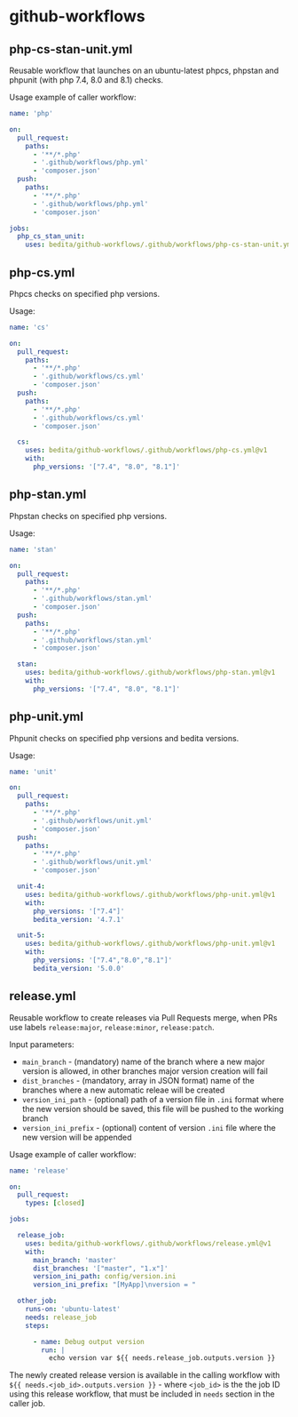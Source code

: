 # github-workflows

## php-cs-stan-unit.yml

Reusable workflow that launches on an ubuntu-latest phpcs, phpstan and phpunit (with php 7.4, 8.0 and 8.1) checks.

Usage example of caller workflow:

```yaml
name: 'php'

on:
  pull_request:
    paths:
      - '**/*.php'
      - '.github/workflows/php.yml'
      - 'composer.json'
  push:
    paths:
      - '**/*.php'
      - '.github/workflows/php.yml'
      - 'composer.json'

jobs:
  php_cs_stan_unit:
    uses: bedita/github-workflows/.github/workflows/php-cs-stan-unit.yml@v1
```

## php-cs.yml

Phpcs checks on specified php versions.

Usage:

```yaml
name: 'cs'

on:
  pull_request:
    paths:
      - '**/*.php'
      - '.github/workflows/cs.yml'
      - 'composer.json'
  push:
    paths:
      - '**/*.php'
      - '.github/workflows/cs.yml'
      - 'composer.json'

  cs:
    uses: bedita/github-workflows/.github/workflows/php-cs.yml@v1
    with:
      php_versions: '["7.4", "8.0", "8.1"]'
```

## php-stan.yml

Phpstan checks on specified php versions.

Usage:

```yaml
name: 'stan'

on:
  pull_request:
    paths:
      - '**/*.php'
      - '.github/workflows/stan.yml'
      - 'composer.json'
  push:
    paths:
      - '**/*.php'
      - '.github/workflows/stan.yml'
      - 'composer.json'

  stan:
    uses: bedita/github-workflows/.github/workflows/php-stan.yml@v1
    with:
      php_versions: '["7.4", "8.0", "8.1"]'
```

## php-unit.yml

Phpunit checks on specified php versions and bedita versions.

Usage:

```yaml
name: 'unit'

on:
  pull_request:
    paths:
      - '**/*.php'
      - '.github/workflows/unit.yml'
      - 'composer.json'
  push:
    paths:
      - '**/*.php'
      - '.github/workflows/unit.yml'
      - 'composer.json'

  unit-4:
    uses: bedita/github-workflows/.github/workflows/php-unit.yml@v1
    with:
      php_versions: '["7.4"]'
      bedita_version: '4.7.1'

  unit-5:
    uses: bedita/github-workflows/.github/workflows/php-unit.yml@v1
    with:
      php_versions: '["7.4","8.0","8.1"]'
      bedita_version: '5.0.0'
```

## release.yml

Reusable workflow to create releases via Pull Requests merge, when PRs use labels `release:major`, `release:minor`, `release:patch`.

Input parameters:

* `main_branch` - (mandatory) name of the branch where a new major version is allowed, in other branches major version creation will fail
* `dist_branches` - (mandatory, array in JSON format) name of the branches where a new automatic releae will be created
* `version_ini_path` - (optional) path of a version file in `.ini` format where the new version should be saved, this file will be pushed to the working branch
* `version_ini_prefix` - (optional) content of version `.ini` file where the new version will be appended

Usage example of caller workflow:

```yaml
name: 'release'

on:
  pull_request:
    types: [closed]

jobs:

  release_job:
    uses: bedita/github-workflows/.github/workflows/release.yml@v1
    with:
      main_branch: 'master'
      dist_branches: '["master", "1.x"]'
      version_ini_path: config/version.ini
      version_ini_prefix: "[MyApp]\nversion = "

  other_job:
    runs-on: 'ubuntu-latest'
    needs: release_job
    steps:

      - name: Debug output version
        run: |
          echo version var ${{ needs.release_job.outputs.version }}
```

The newly created release version is available in the calling workflow with `${{ needs.<job_id>.outputs.version }}` - where `<job_id>` is the the job ID using this release workflow, that must be included in `needs` section in the caller job.
